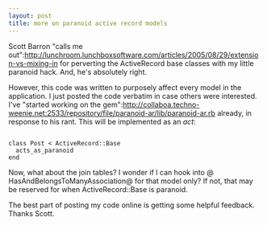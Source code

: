 ```yaml
--- 
layout: post
title: more on paranoid active record models
---
```

Scott Barron "calls me out":http://lunchroom.lunchboxsoftware.com/articles/2005/08/29/extension-vs-mixing-in for perverting the ActiveRecord base classes with my little paranoid hack.  And, he's absolutely right.  

However, this code was written to purposely affect every model in the application.  I just posted the code verbatim in case others were interested.  I've "started working on the gem":http://collaboa.techno-weenie.net:2533/repository/file/paranoid-ar/lib/paranoid-ar.rb already, in response to his rant.  This will be implemented as an _act_:

<pre><code>
class Post < ActiveRecord::Base
  acts_as_paranoid
end
</code></pre>

Now, what about the join tables?  I wonder if I can hook into @ HasAndBelongsToManyAssociation@ for that model only?  If not, that may be reserved for when ActiveRecord::Base is paranoid.

The best part of posting my code online is getting some helpful feedback. Thanks Scott.  
